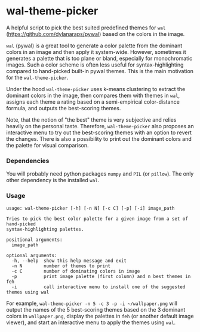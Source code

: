 # wal-theme-picker

A helpful script to pick the best suited predefined themes for `wal` (https://github.com/dylanaraps/pywal) based on the colors in the image.

`wal` (pywal) is a great tool to generate a color palette from the dominant colors in an image and then apply it system-wide. However, sometimes it generates a palette that is too plane or bland, especially for monochromatic images. Such a color scheme is often less useful for syntax-highlighting compared to hand-picked built-in pywal themes. This is the main motivation for the `wal-theme-picker`.

Under the hood `wal-theme-picker` uses k-means clustering to extract the dominant colors in the image, then compares them with themes in `wal`, assigns each theme a rating based on a semi-empirical color-distance formula, and outputs the best-scoring themes.

Note, that the notion of "the best" theme is very subjective and relies heavily on the personal taste. Therefore, `wal-theme-picker` also proposes an interactive menu to try out the best-scoring themes with an option to revert the changes. There is also a possibility to print out the dominant colors and the palette for visual comparison.

### Dependencies
You will probably need python packages `numpy` and `PIL` (or `pillow`).
The only other dependency is the installed `wal`.

### Usage
```
usage: wal-theme-picker [-h] [-n N] [-c C] [-p] [-i] image_path

Tries to pick the best color palette for a given image from a set of hand-picked
syntax-highlighting palettes.

positional arguments:
  image_path

optional arguments:
  -h, --help  show this help message and exit
  -n N        number of themes to print
  -c C        number of dominating colors in image
  -p          print image palette (first column) and n best themes in feh
  -i          call interactive menu to install one of the suggested themes using wal
```
For example, `wal-theme-picker -n 5 -c 3 -p -i ~/wallpaper.png` will output the names of the 5 best-scoring themes based on the 3 dominant colors in `wallpaper.png`, display the palettes in `feh` (or another default image viewer), and start an interactive menu to apply the themes using `wal`.
